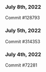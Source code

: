 ### July 8th, 2022

Commit #128793

### July 5th, 2022

Commit #314353


### July 4th, 2022

Commit #72281
